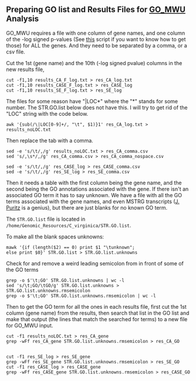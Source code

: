 ## Preparing GO list and Results Files for [GO_MWU](https://github.com/z0on/GO_MWU) Analysis


GO_MWU requires a file with one column of gene names, and one column of the -log signed p-values (See [this](https://github.com/meschedl/Larval-Oyster-CASE-RNA/blob/master/scripts/Signed-Neg-Log-Pvalue.R) script if you want to know how to get those) for ALL the genes. And they need to be separated by a comma, or a csv file.

Cut the 1st (gene name) and the 10th (-log signed pvalue) columns in the new results file,

```
cut -f1,10 results_CA_F_log.txt > res_CA_log.txt
cut -f1,10 results_CASE_F_log.txt > res_CASE_log
cut -f1,10 results_SE_F_log.txt > res_SE_log
```

The files for some reason have "|LOC*" where the "*" stands for some number. The STR.GO.list below does not have this. I will try to get rid of the "LOC" string with the code below. 

```
awk '{sub(/\|LOC[0-9]+/, "\t", $1)}1' res_CA_log.txt > results_noLOC.txt
```

Then replace the tab with a comma.
```
sed -e 's/\t/,/g' results_noLOC.txt > res_CA_comma.csv
sed 's/,\s*/,/g' res_CA_comma.csv > res_CA_comma_nospace.csv

sed -e 's/\t/,/g' res_CASE_log > res_CASE_comma.csv
sed -e 's/\t/,/g' res_SE_log > res_SE_comma.csv
```


Then it needs a table with the first column being the gene name, and the second being the GO annotations associated with the gene. If there isn't an associated GO term it has to say unknown. We have a file with all the GO terms associated with the gene names, and even MSTRG transcripts ([J. Puritz](https://github.com/jpuritz) is a genius), but there are just blanks for no known GO term. 

The `STR.GO.list` file is located in `/home/Genomic_Resources/C_virginica/STR.GO.list`.

To make all the blank spaces unknowns:
```
mawk '{if (length($2) == 0) print $1 "\tunknown";
else print $0}' STR.GO.list > STR.GO.list.unknowns
```

Check for and remove a weird leading semicolon from in front of some of the GO terms
```
grep -o $'\t;GO' STR.GO.list.unknowns | wc -l
sed 's/\t;GO/\tGO/g' STR.GO.list.unknowns > STR.GO.list.unknowns.rmsemicolon
grep -o $'\t;GO' STR.GO.list.unknowns.rmsemicolon | wc -l
```

Then to get the GO term for all the ones in each results file, first cut the 1st column (gene name) from the results, then search that list in the GO list and make that output (the lines that match the searched for terms) to a new file for GO_MWU input.



```
cut -f1 results_noLOC.txt > res_CA_gene
grep -wFf res_CA_gene STR.GO.list.unknowns.rmsemicolon > res_CA_GO


cut -f1 res_SE_log > res_SE_gene
grep -wFf res_SE_gene STR.GO.list.unknowns.rmsemicolon > res_SE_GO
cut -f1 res_CASE_log > res_CASE_gene
grep -wFf res_CASE_gene STR.GO.list.unknowns.rmsemicolon > res_CASE_GO
```